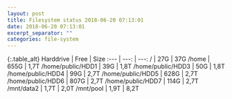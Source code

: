 ```yaml
---
layout: post
title: Filesystem status 2018-06-20 07:13:01
date: 2018-06-20 07:13:01
excerpt_separator: ""
categories: file-system
---
```

{:.table_alt}
Harddrive | Free | Size
:--- | ---: | ---:
/ | 27G | 37G
/home | 655G | 1,7T
/home/public/HDD1 | 39G | 1,8T
/home/public/HDD3 | 50G | 1,8T
/home/public/HDD4 | 99G | 2,7T
/home/public/HDD5 | 628G | 2,7T
/home/public/HDD6 | 807G | 2,7T
/home/public/HDD7 | 114G | 2,7T
/mnt/data2 | 1,7T | 2,0T
/mnt/pool | 1,9T | 8,2T
